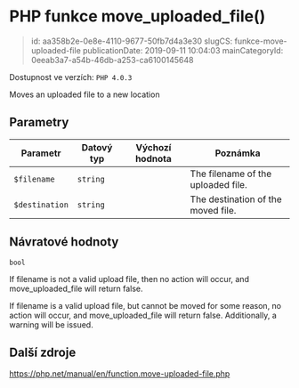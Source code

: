 PHP funkce move_uploaded_file()
================================

> id: aa358b2e-0e8e-4110-9677-50fb7d4a3e30
> slugCS: funkce-move-uploaded-file
> publicationDate: 2019-09-11 10:04:03
> mainCategoryId: 0eeab3a7-a54b-46db-a253-ca6100145648

Dostupnost ve verzích: `PHP 4.0.3`

Moves an uploaded file to a new location


Parametry
--------------

| Parametr | Datový typ | Výchozí hodnota | Poznámka |
|-----|-----|-----|-----|
| `$filename` | `string` |  | The filename of the uploaded file. |
| `$destination` | `string` |  | The destination of the moved file. |


Návratové hodnoty
----------------

`bool`

If filename is not a valid upload file,
then no action will occur, and
move_uploaded_file will return
false.
</p>
<p>
If filename is a valid upload file, but
cannot be moved for some reason, no action will occur, and
move_uploaded_file will return
false. Additionally, a warning will be issued.

Další zdroje
------------

https://php.net/manual/en/function.move-uploaded-file.php
